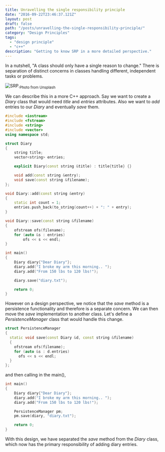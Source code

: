 ```yaml
---
title: Unravelling the single responsibility principle
date: "2016-09-22T23:46:37.121Z"
layout: post
draft: false
path: "/posts/unravelling-the-single-responsibility-principle/"
category: "Design Principles"
tags:
  - "design principle"
  - "c++"
description: "Getting to know SRP in a more detailed perspective."
---
```

In a nutshell, "A class should only have a single reason to change." There is separation of distinct concerns in classes handling different, independent tasks or problems.

![SRP.](./1.jpg)<sub>Photo from Unsplash</sub>

We can describe this in a more C++ approach. Say we want to create a _Diary_ class that would need _title_ and _entries_ attributes. Also we want to _add_ entries to our _Diary_ and eventually _save_ them.

```cpp
#include <iostream>
#include <fstream>
#include <string>
#include <vector>
using namespace std;

struct Diary
{
    string title;
    vector<string> entries;

    explicit Diary(const string &title) : title{title} {}

    void add(const string &entry);
    void save(const string &filename);
};

void Diary::add(const string &entry)
{
    static int count = 1;
    entries.push_back(to_string(count++) + ": " + entry);
}

void Diary::save(const string &filename)
{
    ofstream ofs(filename);
    for (auto &s : entries)
        ofs << s << endl;
}

int main()
{
    Diary diary{"Dear Diary"};
    diary.add("I broke my arm this morning.. ");
    diary.add("From 150 lbs to 120 lbs!");

    diary.save("diary.txt");

    return 0;
}
```

However on a design perspective, we notice that the _save_ method is a persistence functionality and therefore is a separate concern. We can then move the _save_ implementation to another class. Let's define a _PersistenceManager_ class that would handle this change.

```cpp
struct PersistenceManager
{
  static void save(const Diary &d, const string &filename)
  {
    ofstream ofs(filename);
    for (auto &s : d.entries)
      ofs << s << endl;
  }
};
```
and then calling in the main(),

```cpp
int main()
{
    Diary diary{"Dear Diary"};
    diary.add("I broke my arm this morning.. ");
    diary.add("From 150 lbs to 120 lbs!");

    PersistenceManager pm;
    pm.save(diary, "diary.txt");

    return 0;
}
```

With this design, we have separated the _save_ method from the _Diary_ class, which now has the primary responsibility of adding diary entries.